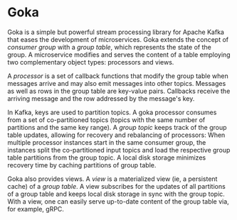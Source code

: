 # Goka

Goka is a simple but powerful stream processing library for Apache Kafka that eases the development of microservices.
Goka extends the concept of _consumer group_ with a _group table_, which represents the state of the group.
A microservice modifies and serves the content of a table employing two complementary object types: processors and views.

A _processor_ is a set of callback functions that modify the group table when messages arrive and may also emit messages into other topics.
Messages as well as rows in the group table are key-value pairs.
Callbacks receive the arriving message and the row addressed by the message's key.

In Kafka, keys are used to partition topics.
A goka processor consumes from a set of co-partitioned topics (topics with the same number of partitions and the same key range).
A _group topic_ keeps track of the group table updates, allowing for recovery and rebalancing of processors:
When multiple processor instances start in the same consumer group, the instances split the co-partitioned input topics and load the respective group table partitions from the group topic.
A local disk storage minimizes recovery time by caching partitions of group table.


Goka also provides views.
A _view_ is a materialized view (ie, a persistent cache) of a _group table_.
A view subscribes for the updates of all partitions of a group table and keeps local disk storage in sync with the group topic.
With a view, one can easily serve up-to-date content of the group table via, for example, gRPC.
